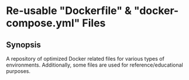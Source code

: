 # Re-usable "Dockerfile" & "docker-compose.yml" Files

## Synopsis

A repository of optimized Docker related files for various types of environments. Additionally, some files are used for reference/educational purposes.
